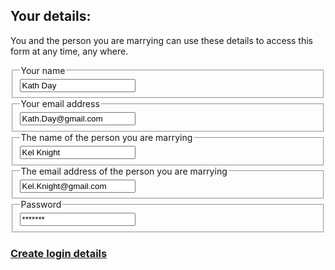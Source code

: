 <h2> Your details: </h2>

You and the person you are marrying can use these details to access this form at any time, any where.

<div class="nsw-forms">
        <div class="nsw-form-group">
            <fieldset class="nsw-form-fieldset">
            <legend>
            <span class="nsw-form-legend-text">Your name</span>
            </legend>
            <div class="nsw-form-text">
               <input class="nsw-form-text__input" type="text" name="{name}" id="{name1}" value="Kath Day">
            </div>
           </fieldset>
        </div>
    </div>
<div class="nsw-forms">
        <div class="nsw-form-group">
            <fieldset class="nsw-form-fieldset">
            <legend>
            <span class="nsw-form-legend-text">Your email address</span>
            </legend>
            <div class="nsw-form-text">
               <input class="nsw-form-text__input" type="text" name="{emailaddress}" id="{email1}" value="Kath.Day@gmail.com">
            </div>
           </fieldset>
        </div>
    </div>
<div class="nsw-forms">
        <div class="nsw-form-group">
            <fieldset class="nsw-form-fieldset">
            <legend>
            <span class="nsw-form-legend-text">The name of the person you are marrying</span>
            </legend>
            <div class="nsw-form-text">
               <input class="nsw-form-text__input" type="text" name="{name}" id="{name2}" value="Kel Knight">
            </div>
           </fieldset>
        </div>
    </div>
<div class="nsw-forms">
        <div class="nsw-form-group">
            <fieldset class="nsw-form-fieldset">
            <legend>
            <span class="nsw-form-legend-text">The email address of the person you are marrying</span>
            </legend>
            <div class="nsw-form-text">
               <input class="nsw-form-text__input" type="text" name="{emailaddress}" id="{email2}" value="Kel.Knight@gmail.com">
            </div>
           </fieldset>
        </div>
    </div>
<div class="nsw-forms">
        <div class="nsw-form-group">
            <fieldset class="nsw-form-fieldset">
            <legend>
            <span class="nsw-form-legend-text">Password</span>
            </legend>
            <div class="nsw-form-text">
               <input class="nsw-form-text__input" type="text" name="{password}" id="{password}" value="*******">
            </div>
           </fieldset>
        </div>
    </div>

<h3>
<a href="https://clairehanna.github.io/NOIM-Prototype/accountsubmit/" class="nsw-button nsw-button--primary">Create login details</a>        
       </h3>
